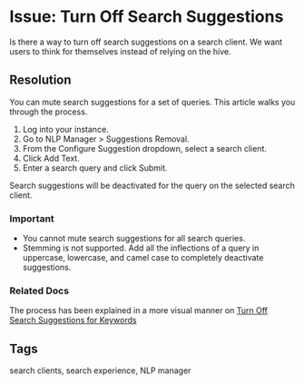 # Issue: Turn Off Search Suggestions
Is there a way to turn off search suggestions on a search client. We want users to think for themselves instead of relying on the hive.

## Resolution
You can mute search suggestions for a set of queries. This article walks you through the process. 

1. Log into your instance.
2. Go to NLP Manager > Suggestions Removal.
3. From the Configure Suggestion dropdown, select a search client.
4. Click Add Text.
5. Enter a search query and click Submit.

Search suggestions will be deactivated for the query on the selected search client.

### Important

* You cannot mute search suggestions for all search queries.
* Stemming is not supported. Add all the inflections of a query in uppercase, lowercase, and camel case to completely deactivate suggestions.

### Related Docs
The process has been explained in a more visual manner on [Turn Off Search Suggestions for Keywords
](https://docs.searchunify.com/Content/NLP-Manager/Suggestion-Removal.htm)

## Tags
search clients, search experience, NLP manager
